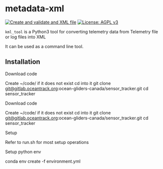 # metadata-xml

[![Create and validate and XML file](https://github.com/cioos-siooc/metadata-xml/actions/workflows/python.yaml/badge.svg)](https://github.com/cioos-siooc/metadata-xml/actions/workflows/python.yaml)
[![License: AGPL v3](https://img.shields.io/badge/License-AGPL_v3-blue.svg)](https://www.gnu.org/licenses/agpl-3.0)

`kml_tool` is a Python3 tool for converting telemetry data from Telemetry file or log files into XML

It can be used as a command line tool.

## Installation

Download code

Create ~/code/ if it does not exist cd into it
git clone git@gitlab.oceantrack.org:ocean-gliders-canada/sensor_tracker.git
cd sensor_tracker


Download code

Create ~/code/ if it does not exist cd into it
git clone git@gitlab.oceantrack.org:ocean-gliders-canada/sensor_tracker.git
cd sensor_tracker

Setup

Refer to run.sh for most setup operations

Setup python env

conda env create -f environment.yml
